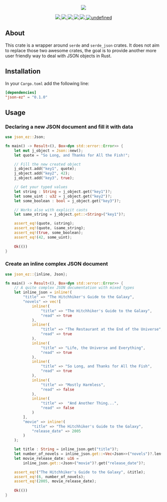 <p align="center">
  <img src="https://user-images.githubusercontent.com/7868838/67627583-1df9c300-f85f-11e9-9c2e-391f16b4e1c3.png"/>
</p>
<p align="center">
  <a href="https://docs.rs/json-ez">
    <img src="https://docs.rs/json-ez/badge.svg"/>
  </a>
  <a href="https://deps.rs/crate/json-ez/0.1.0">
    <img src="https://deps.rs/crate/json-ez/0.1.0/status.svg"/>
  </a>
  <a href="https://crates.io/crates/json-ez">
    <img src="https://img.shields.io/crates/v/json-ez.svg"/>
  </a>
  <a href="https://travis-ci.com/alexandrebouthinon/json-ez">
    <img src="https://travis-ci.com/alexandrebouthinon/json-ez.svg?branch=master"/>
  </a>
  <a href="https://codecov.io/gh/alexandrebouthinon/json-ez">
    <img src="https://codecov.io/gh/alexandrebouthinon/json-ez/branch/master/graph/badge.svg" />
  </a>
  <a href="https://github.com/alexandrebouthinon/json-ez/blob/master/LICENSE">
    <img alt="undefined" src="https://img.shields.io/github/license/alexandrebouthinon/json-ez.svg?style=flat">
  </a>
</p>

## About

This crate is a wrapper around `serde` and `serde_json` crates. 
It does not aim to replace those two awesome crates, the goal is to provide another more user friendly way to deal with JSON objects in Rust.

## Installation

In your `Cargo.toml` add the following line:
```toml
[dependencies]
"json-ez" = "0.1.0"
```

## Usage

### Declaring a new JSON document and fill it with data
```rust
use json_ez::Json;

fn main() -> Result<(), Box<dyn std::error::Error>> {
    let mut j_object = Json::new();
    let quote = "So Long, and Thanks for All the Fish!";

    // Fill the new created object
    j_object.add("key1", quote);
    j_object.add("key2", 42);
    j_object.add("key3", true);

    // Get your typed values
    let string : String = j_object.get("key1")?;
    let some_uint : u32 = j_object.get("key2")?;
    let some_boolean : bool = j_object.get("key3")?;

    // Works also with explicit casts
    let same_string = j_object.get::<String>("key1")?;

    assert_eq!(quote, &string);
    assert_eq!(quote, &same_string);
    assert_eq!(true, some_boolean);
    assert_eq!(42, some_uint);
    
    Ok(())
}
```

### Create an inline complex JSON document
```rust
use json_ez::{inline, Json};

fn main() -> Result<(), Box<dyn std::error::Error>> {
    // A quite complex JSON documentation with mixed types
    let inline_json = inline!(
        "title" => "The Hitchhiker's Guide to the Galaxy",
        "novels" => vec![
            inline!(
                "title" => "The Hitchhiker's Guide to the Galaxy",
                "read" => true
            ),
            inline!(
                "title" => "The Restaurant at the End of the Universe",
                "read" => true
            ),
            inline!(
                "title" => "Life, the Universe and Everything",
                "read" => true
            ),
            inline!(
                "title" => "So Long, and Thanks for All the Fish",
                "read" => true
            ),
            inline!(
                "title" => "Mostly Harmless",
                "read" => false
            ),
            inline!(
                "title" =>  "And Another Thing...",
                "read" => false
            )
        ],
        "movie" => inline!(
            "title" => "The Hitchhiker's Guide to the Galaxy",
            "release_date" => 2005
        )
    );  

    let title : String = inline_json.get("title")?;
    let number_of_novels = inline_json.get::<Vec<Json>>("novels")?.len();
    let movie_release_date: u16 =
        inline_json.get::<Json>("movie")?.get("release_date")?;

    assert_eq!("The Hitchhiker's Guide to the Galaxy", &title);
    assert_eq!(6, number_of_novels);
    assert_eq!(2005, movie_release_date);
    
    Ok(())
}
```
